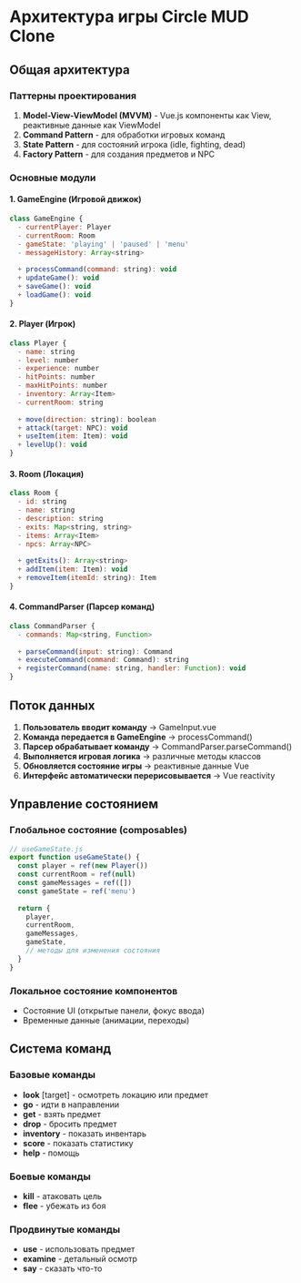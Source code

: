 
# Архитектура игры Circle MUD Clone

## Общая архитектура

### Паттерны проектирования

1. **Model-View-ViewModel (MVVM)** - Vue.js компоненты как View, реактивные данные как ViewModel
2. **Command Pattern** - для обработки игровых команд
3. **State Pattern** - для состояний игрока (idle, fighting, dead)
4. **Factory Pattern** - для создания предметов и NPC

### Основные модули

#### 1. GameEngine (Игровой движок)
```javascript
class GameEngine {
  - currentPlayer: Player
  - currentRoom: Room
  - gameState: 'playing' | 'paused' | 'menu'
  - messageHistory: Array<string>
  
  + processCommand(command: string): void
  + updateGame(): void
  + saveGame(): void
  + loadGame(): void
}
```

#### 2. Player (Игрок)
```javascript
class Player {
  - name: string
  - level: number
  - experience: number
  - hitPoints: number
  - maxHitPoints: number
  - inventory: Array<Item>
  - currentRoom: string
  
  + move(direction: string): boolean
  + attack(target: NPC): void
  + useItem(item: Item): void
  + levelUp(): void
}
```

#### 3. Room (Локация)
```javascript
class Room {
  - id: string
  - name: string
  - description: string
  - exits: Map<string, string>
  - items: Array<Item>
  - npcs: Array<NPC>
  
  + getExits(): Array<string>
  + addItem(item: Item): void
  + removeItem(itemId: string): Item
}
```

#### 4. CommandParser (Парсер команд)
```javascript
class CommandParser {
  - commands: Map<string, Function>
  
  + parseCommand(input: string): Command
  + executeCommand(command: Command): string
  + registerCommand(name: string, handler: Function): void
}
```

## Поток данных

1. **Пользователь вводит команду** → GameInput.vue
2. **Команда передается в GameEngine** → processCommand()
3. **Парсер обрабатывает команду** → CommandParser.parseCommand()
4. **Выполняется игровая логика** → различные методы классов
5. **Обновляется состояние игры** → реактивные данные Vue
6. **Интерфейс автоматически перерисовывается** → Vue reactivity

## Управление состоянием

### Глобальное состояние (composables)
```javascript
// useGameState.js
export function useGameState() {
  const player = ref(new Player())
  const currentRoom = ref(null)
  const gameMessages = ref([])
  const gameState = ref('menu')
  
  return {
    player,
    currentRoom,
    gameMessages,
    gameState,
    // методы для изменения состояния
  }
}
```

### Локальное состояние компонентов
- Состояние UI (открытые панели, фокус ввода)
- Временные данные (анимации, переходы)

## Система команд

### Базовые команды
- **look** [target] - осмотреть локацию или предмет
- **go** <direction> - идти в направлении
- **get** <item> - взять предмет
- **drop** <item> - бросить предмет
- **inventory** - показать инвентарь
- **score** - показать статистику
- **help** - помощь

### Боевые команды
- **kill** <target> - атаковать цель
- **flee** - убежать из боя

### Продвинутые команды
- **use** <item> - использовать предмет
- **examine** <target> - детальный осмотр
- **say** <message> - сказать что-то
